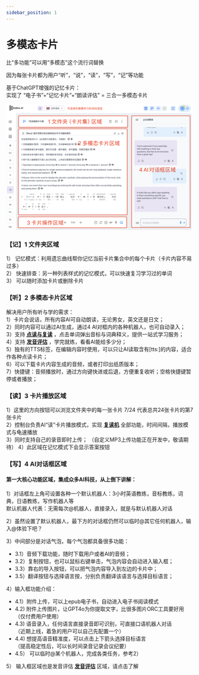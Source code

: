 ```yaml
---
sidebar_position: 1
---
```


# 多模态卡片

比“多功能”可以用“多模态“这个流行词替换

因为每张卡片都为用户“听”，“说”，“读”，“写”，“记”等功能  

基于ChatGPT增强的记忆卡片：  
实现了 “电子书”+“记忆卡片”+“朗读评估” = 三合一多模态卡片


![alt text](img/multi-modal-func.png)


### **【记】1 文件夹区域**   

1） 记忆模式：利用遗忘曲线帮你记忆当前卡片集合中的每个卡片（卡片内容不易过多）  
2） 快速排查：另一种列表样式的记忆模式，可以快速复习学习过的单词  
3） 可以随时添加卡片或删除卡片

### **【听】2 多模态卡片区域**   

解决用户所有听与学的需求：  
1）卡片会说话，所有内容AI可自动朗读，无论男女，英文还是日文；  
2）同时内容可以通过AI生成，通过4 AI对框内的各种机器人，也可自动录入；  
3）支持 **[点读与复读](../tutorial-basics/tap-reader-repeater.md)** ，点击单词弹出音标与词典释义，提供一站式学习服务；    
4）支持 **[发音评估](../tutorial-basics/pronunciation.md)** ，学完就练，看看AI能给多少分；  
5）独有的TTS标签，在编辑内容时使用，可以只让AI读取含有[tts:]的内容，适合作各种点读卡片；  
6）可以下载卡片内容生成的音频，或者打印出纸质版本；  
7）快捷键：音频播放时，通过方向键快进或后退，方便重复收听；空格快捷键暂停或者播放；  

### **【读】3 卡片播放区域**  

1）这里的方向按钮可以浏览文件夹中的每一张卡片 7/24 代表总共24张卡片的第7张卡片  
2）控制台负责AI“读”卡片播放模式，实现 **[复读机](../tutorial-basics/tap-reader-repeater.md)** 全部功能，时间间隔，播放模式与龟速播放  
3）同时支持自己的录音即时上传； （自定义MP3上传功能正在开发中，敬请期待）
4）此区域在记忆模式下会显示答案按钮   


### **【写】4 AI对话框区域**  

#### 第一大核心功能区域，集成众多AI科技，从上倒下讲解：  

1）对话框左上角可设置各种一个默认机器人：3小时英语教练，音标教练，词典，日语教练，写作机器人等  
   默认机器人代表：无需每次@机器人，直接录入，就是与默认机器人对话  

2）虽然设置了默认机器人，最下方的对话框仍然可以临时@其它任何机器人，输入@体验下吧？  

3）中间部分是对话气泡，每个气泡都具备很多功能：   

 -    3.1）音频下载功能，随时下载用户或者AI的音频；  
 -    3.2）复制按钮，也可以鼠标右键单击，气泡内容会自动进入输入框；  
 -    3.3）靠右的导入按钮，可以把气泡内容导入到左边的卡片中；  
 -    3.5）翻译按钮与选择语言按，分别负责翻译该语言与选择目标语言；  

4）输入框功能介绍：  

 -    4.1）附件上传，可以上epub电子书，自动进入电子书阅读模式  
 -    4.2) 附件上传图片，让GPT4o为你提取文字，比很多图片ORC工具要好用（仅付费用户使用）  
 -    4.3) 语音录入，任何语言直接录音即可识别，可直接口语机器人对话  
    （近期上线，着急的用户可以自己先配置一个）  
 -    4.4) 想提高语音精准度，可以点击上下箭头选择目标语言  
    （提高稳定性后，可以长时间录音记录会议纪要）
 -    4.5） 可以临时@某个机器人，完成各类任务，参考2）

5） 输入框区域也是发音评估 **[发音评估](../tutorial-basics/pronunciation.md)**  区域，请点击了解
